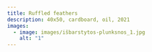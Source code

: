 ```yaml
---
title: Ruffled feathers
description: 40x50, cardboard, oil, 2021
images:
  - image: images/išbarstytos-plunksnos_1.jpg
    alt: "1"
---
```

